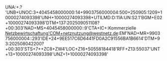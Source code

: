 UNA:+.? 'UNB+UNOC:3+4045458000000:14+9903756000004:500+250905:1209+10000274093398'UNH+10000274093398+UTILMD:D:11A:UN:S2.1'BGM+E02+10000274093398'DTM+137:202509051108?+00:303'NAD+MS+4045458000000::9'CTA+IC+:Kommerzielle [Netzbewirtschaftung'COM+netznutzung@westnetz.de](mailto:Netzbewirtschaftung'COM+netznutzung@westnetz.de):EM'NAD+MR+9903756000004::293'IDE+24+9EE517C6D6441FD0A2C91556BA1B6614'DTM+93:202508042200?+00:303'STS+7++ZC8+ZW4'LOC+Z16+50558184418'RFF+Z13:55037'UNT+13+10000274093398'UNZ+1+10000274093398'